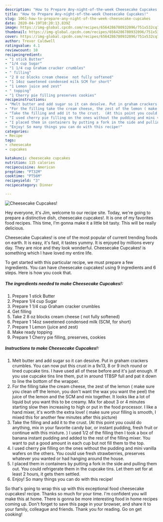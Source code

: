 ```yaml
---
description: "How to Prepare Any-night-of-the-week Cheesecake Cupcakes!"
title: "How to Prepare Any-night-of-the-week Cheesecake Cupcakes!"
slug: 1061-how-to-prepare-any-night-of-the-week-cheesecake-cupcakes
date: 2020-04-19T10:20:13.839Z
image: https://img-global.cpcdn.com/recipes/6564286780932096/751x532cq70/cheesecake-cupcakes-recipe-main-photo.jpg
thumbnail: https://img-global.cpcdn.com/recipes/6564286780932096/751x532cq70/cheesecake-cupcakes-recipe-main-photo.jpg
cover: https://img-global.cpcdn.com/recipes/6564286780932096/751x532cq70/cheesecake-cupcakes-recipe-main-photo.jpg
author: Trevor Caldwell
ratingvalue: 4.1
reviewcount: 10
recipeingredient:
- "1 stick Butter"
- "1/4 cup Sugar"
- "1 1/4 cup Graham cracker crumbles"
- " filling"
- "2 8 oz blocks cream cheese  not fully softened"
- "1 14oz sweetened condensed milk SCM for short"
- "1 Lemon juice and zest"
- " topping"
- "1 Cherry pie filling preserves cookies"
recipeinstructions:
- "Melt butter and add sugar so it can desolve. Put in graham crackers crumbles. You can now put this crust in a 9x13,  8 or 9 inch round or lined cupcake tins. I have used all of these before and it&#39;s just enough. If you use cupcake tins line them, put in around 1TBSP full and pat it down to line the bottom of the wrapper."
- "For the filling take the cream cheese, the zest of the lemon ( make sure you clean off the lemon, you don&#39;t want the wax you want the peel) the juice of the  lemon and the SCM and mix together. It looks like a lot of liquid but you want this to be creamy. Mix for about 3 or 4 minutes  starting slow then increasing to high or put in the food processor. I like a hand mixer, it&#39;s worth the extra love! ( make sure your filling is smooth, I mixed this for another few minutes after this picture)"
- "Take the filling and add it to the crust.  (At this point you could do anything, mix in your favorite candy bar, or instant pudding, fresh fruit or continue with this mixture. ) I used 1/2 of the filling then I took a box of banana instant pudding and added to the rest of the filling mixer. You want to put a good amount in each cup but not fill them to the top."
- "I used cherry pie filling on the ones without the pudding and mini vanilla wafers on the others. You could use fresh strawberries, preserves whatever you wanted or had hanging around the house."
- "I placed them in containers by putting a fork in the side and pulling them out. You could refrigerate them in the cupcake tins. Let them set for at least 2 hours, it gets them settled."
- "Enjoy! So many things you can do with this recipe!"
categories:
- Recipe
tags:
- cheesecake
- cupcakes

katakunci: cheesecake cupcakes 
nutrition: 115 calories
recipecuisine: American
preptime: "PT32M"
cooktime: "PT56M"
recipeyield: "3"
recipecategory: Dinner

---
```



![Cheesecake Cupcakes!](https://img-global.cpcdn.com/recipes/6564286780932096/751x532cq70/cheesecake-cupcakes-recipe-main-photo.jpg)

Hey everyone, it's Jim, welcome to our recipe site. Today, we're going to prepare a distinctive dish, cheesecake cupcakes!. It is one of my favorites food recipes. This time, I'm gonna make it a little bit tasty. This will be really delicious.

Cheesecake Cupcakes! is one of the most popular of current trending foods on earth. It is easy, it's fast, it tastes yummy. It is enjoyed by millions every day. They are nice and they look wonderful. Cheesecake Cupcakes! is something which I have loved my entire life.




To get started with this particular recipe, we must prepare a few ingredients. You can have cheesecake cupcakes! using 9 ingredients and 6 steps. Here is how you cook that.

<!--inarticleads1-->

##### The ingredients needed to make Cheesecake Cupcakes!:

1. Prepare 1 stick Butter
1. Prepare 1/4 cup Sugar
1. Prepare 1 1/4 cup Graham cracker crumbles
1. Get  filling
1. Take 2 8 oz blocks cream cheese ( not fully softened)
1. Prepare 1 14oz sweetened condensed milk (SCM, for short)
1. Prepare 1 Lemon (juice and zest)
1. Make ready  topping
1. Prepare 1 Cherry pie filling, preserves, cookies




<!--inarticleads2-->

##### Instructions to make Cheesecake Cupcakes!:

1. Melt butter and add sugar so it can desolve. Put in graham crackers crumbles. You can now put this crust in a 9x13,  8 or 9 inch round or lined cupcake tins. I have used all of these before and it&#39;s just enough. If you use cupcake tins line them, put in around 1TBSP full and pat it down to line the bottom of the wrapper.
1. For the filling take the cream cheese, the zest of the lemon ( make sure you clean off the lemon, you don&#39;t want the wax you want the peel) the juice of the  lemon and the SCM and mix together. It looks like a lot of liquid but you want this to be creamy. Mix for about 3 or 4 minutes  starting slow then increasing to high or put in the food processor. I like a hand mixer, it&#39;s worth the extra love! ( make sure your filling is smooth, I mixed this for another few minutes after this picture)
1. Take the filling and add it to the crust.  (At this point you could do anything, mix in your favorite candy bar, or instant pudding, fresh fruit or continue with this mixture. ) I used 1/2 of the filling then I took a box of banana instant pudding and added to the rest of the filling mixer. You want to put a good amount in each cup but not fill them to the top.
1. I used cherry pie filling on the ones without the pudding and mini vanilla wafers on the others. You could use fresh strawberries, preserves whatever you wanted or had hanging around the house.
1. I placed them in containers by putting a fork in the side and pulling them out. You could refrigerate them in the cupcake tins. Let them set for at least 2 hours, it gets them settled.
1. Enjoy! So many things you can do with this recipe!




So that's going to wrap this up with this exceptional food cheesecake cupcakes! recipe. Thanks so much for your time. I'm confident you will make this at home. There is gonna be more interesting food in home recipes coming up. Don't forget to save this page in your browser, and share it to your family, colleague and friends. Thank you for reading. Go on get cooking!
